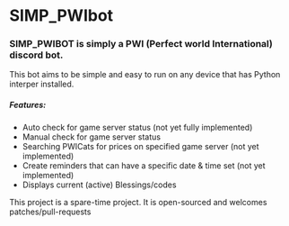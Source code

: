 # SIMP_PWIbot
### SIMP_PWIBOT is simply a PWI (Perfect world International) discord bot.
This bot aims to be simple and easy to run on any device that has Python interper installed. 
##### Features:

* Auto check for game server status (not yet fully implemented)
* Manual check for game server status
* Searching PWICats for prices on specified game server (not yet implemented)
* Create reminders that can have a specific date & time set (not yet implemented)
* Displays current (active) Blessings/codes

This project is a spare-time project. It is open-sourced and welcomes patches/pull-requests
